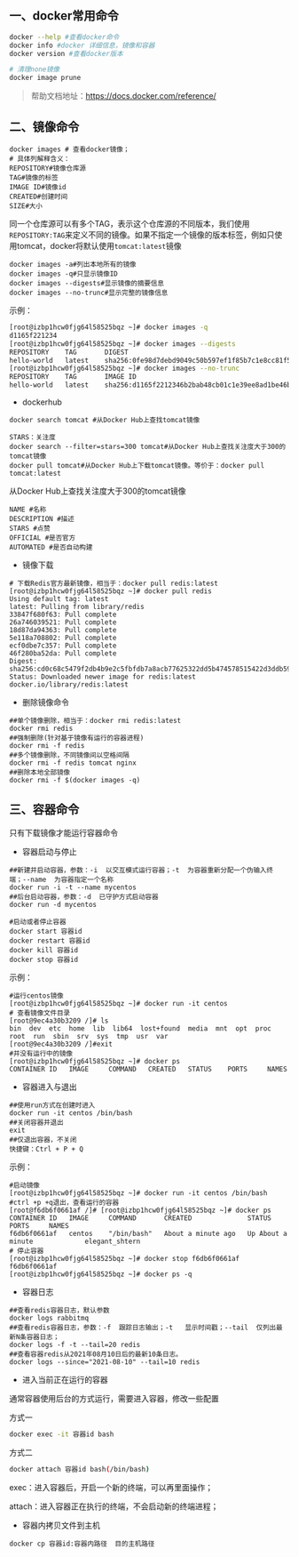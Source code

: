 ## **一、docker常用命令**

```bash
docker --help #查看docker命令
docker info #docker 详细信息，镜像和容器
docker version #查看docker版本

# 清理none镜像
docker image prune
```

> 帮助文档地址：https://docs.docker.com/reference/

## **二、镜像命令**

```
docker images # 查看docker镜像；
# 具体列解释含义：
REPOSITORY#镜像仓库源                
TAG#镜像的标签                 
IMAGE ID#镜像id            
CREATED#创建时间             
SIZE#大小
```

同一个仓库源可以有多个TAG，表示这个仓库源的不同版本，我们使用`REPOSITORY:TAG`来定义不同的镜像。如果不指定一个镜像的版本标签，例如只使用tomcat，docker将默认使用`tomcat:latest`镜像

```
docker images -a#列出本地所有的镜像
docker images -q#只显示镜像ID
docker images --digests#显示镜像的摘要信息
docker images --no-trunc#显示完整的镜像信息
```

示例：

```bash
[root@izbp1hcw0fjg64l58525bqz ~]# docker images -q
d1165f221234
[root@izbp1hcw0fjg64l58525bqz ~]# docker images --digests
REPOSITORY    TAG       DIGEST                                                                    IMAGE ID       CREATED        SIZE
hello-world   latest    sha256:0fe98d7debd9049c50b597ef1f85b7c1e8cc81f59c8d623fcb2250e8bec85b38   d1165f221234   5 months ago   13.3kB
[root@izbp1hcw0fjg64l58525bqz ~]# docker images --no-trunc
REPOSITORY    TAG       IMAGE ID                                                                  CREATED        SIZE
hello-world   latest    sha256:d1165f2212346b2bab48cb01c1e39ee8ad1be46b87873d9ca7a4e434980a7726   5 months ago   13.3kB
```

- dockerhub

```
docker search tomcat #从Docker Hub上查找tomcat镜像

STARS：关注度
docker search --filter=stars=300 tomcat#从Docker Hub上查找关注度大于300的tomcat镜像
docker pull tomcat#从Docker Hub上下载tomcat镜像。等价于：docker pull tomcat:latest
```

从Docker Hub上查找关注度大于300的tomcat镜像

```
NAME #名称
DESCRIPTION #描述
STARS #点赞
OFFICIAL #是否官方
AUTOMATED #是否自动构建
```

- 镜像下载

```
# 下载Redis官方最新镜像，相当于：docker pull redis:latest
[root@izbp1hcw0fjg64l58525bqz ~]# docker pull redis
Using default tag: latest
latest: Pulling from library/redis
33847f680f63: Pull complete
26a746039521: Pull complete
18d87da94363: Pull complete
5e118a708802: Pull complete
ecf0dbe7c357: Pull complete
46f280ba52da: Pull complete
Digest: sha256:cd0c68c5479f2db4b9e2c5fbfdb7a8acb77625322dd5b474578515422d3ddb59
Status: Downloaded newer image for redis:latest
docker.io/library/redis:latest
```

- 删除镜像命令

```
##单个镜像删除，相当于：docker rmi redis:latest
docker rmi redis
##强制删除(针对基于镜像有运行的容器进程)
docker rmi -f redis
##多个镜像删除，不同镜像间以空格间隔
docker rmi -f redis tomcat nginx
##删除本地全部镜像
docker rmi -f $(docker images -q)
```

## **三、容器命令**

只有下载镜像才能运行容器命令

- 容器启动与停止

```
##新建并启动容器，参数：-i  以交互模式运行容器；-t  为容器重新分配一个伪输入终端；--name  为容器指定一个名称
docker run -i -t --name mycentos
##后台启动容器，参数：-d  已守护方式启动容器
docker run -d mycentos

#启动或者停止容器
docker start 容器id
docker restart 容器id
docker kill 容器id
docker stop 容器id
```

示例：

```
#运行centos镜像
[root@izbp1hcw0fjg64l58525bqz ~]# docker run -it centos
# 查看镜像文件目录
[root@9ec4a30b3209 /]# ls
bin  dev  etc  home  lib  lib64  lost+found  media  mnt  opt  proc  root  run  sbin  srv  sys  tmp  usr  var
[root@9ec4a30b3209 /]#exit
#并没有运行中的镜像
[root@izbp1hcw0fjg64l58525bqz ~]# docker ps
CONTAINER ID   IMAGE     COMMAND   CREATED   STATUS    PORTS     NAMES
```

- 容器进入与退出

```
##使用run方式在创建时进入
docker run -it centos /bin/bash
##关闭容器并退出
exit
##仅退出容器，不关闭
快捷键：Ctrl + P + Q
```

示例：

```
#启动镜像
[root@izbp1hcw0fjg64l58525bqz ~]# docker run -it centos /bin/bash
#ctrl +p +q退出，查看运行的容器
[root@f6db6f0661af /]# [root@izbp1hcw0fjg64l58525bqz ~]# docker ps
CONTAINER ID   IMAGE     COMMAND       CREATED              STATUS              PORTS     NAMES
f6db6f0661af   centos    "/bin/bash"   About a minute ago   Up About a minute             elegant_shtern
# 停止容器
[root@izbp1hcw0fjg64l58525bqz ~]# docker stop f6db6f0661af
f6db6f0661af
[root@izbp1hcw0fjg64l58525bqz ~]# docker ps -q
```

- 容器日志

```
##查看redis容器日志，默认参数
docker logs rabbitmq
##查看redis容器日志，参数：-f  跟踪日志输出；-t   显示时间戳；--tail  仅列出最新N条容器日志；
docker logs -f -t --tail=20 redis
##查看容器redis从2021年08月10日后的最新10条日志。
docker logs --since="2021-08-10" --tail=10 redis
```

- 进入当前正在运行的容器

通常容器使用后台的方式运行，需要进入容器，修改一些配置

方式一

```bash
docker exec -it 容器id bash
```

方式二

```bash
docker attach 容器id bash(/bin/bash)
```

exec：进入容器后，开启一个新的终端，可以再里面操作；

attach：进入容器正在执行的终端，不会启动新的终端进程；

- 容器内拷贝文件到主机

```
docker cp 容器id:容器内路径  目的主机路径

```